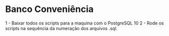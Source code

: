 # Banco Conveniência

1 - Baixar todos os scripts para a maquina com o PostgreSQL 10
2 - Rode os scripts na sequência da numeração dos arquivos .sql.


